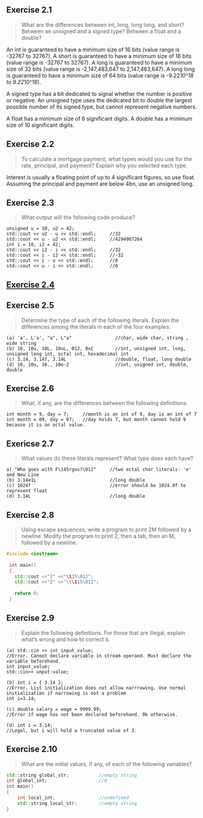 ## Exercise 2.1
> What are the differences between int, long, long long, and short? Between an unsigned and a signed type? Between a float and a double?

An int is guaranteed to have a minimum size of 16 bits (value range is -32767 to 32767).
A short is guaranteed to have a minimum size of 16 bits (value range is -32767 to 32767). 
A long is guaranteed to have a minimum size of 32 bits (value range is -2,147,483,647 to 2,147,483,647).
A long long is guaranteed to have a minimum size of 64 bits (value range is -9.22*10^18 to 9.22*10^18).

A signed type has a bit dedicated to signal whether the number is positive or negative.
An unsigned type uses the dedicated bit to double the largest possible number of its signed type, but cannot represent negative numbers.

A float has a minimum size of 6 significant digits.
A double has a minimum size of 10 significant digits.

## Exercise 2.2
> To calculate a mortgage payment, what types would you use for the rate, principal, and payment? Explain why you selected each type.

Interest is usually a floating point of up to 4 significant figures, so use float.
Assuming the principal and payment are below 4bn, use an unsigned long.

## Exercise 2.3
> What output will the following code produce?
```
unsigned u = 10, u2 = 42;
std::cout << u2 - u << std::endl;     //32
std::cout << u - u2 << std::endl;     //4294967264
int i = 10, i2 = 42;
std::cout << i2 - i << std::endl;     //32
std::cout << i - i2 << std::endl;     //-32
std::cout << i - u << std::endl;      //0
std::cout << u - i << std::endl;      //0
```

## [Exercise 2.4](https://github.com/ss-haze/cpp_primer/blob/main/ch02/2-04.cpp)

## Exercise 2.5
> Determine the type of each of the following literals. Explain the differences among the literals in each of the four examples:
```
(a) 'a', L'a', "a", L"a"                //char, wide char, string , wide string 
(b) 10, 10u, 10L, 10uL, 012, 0xC        //int, unsigned int, long, unsigned long int, octal int, hexadecimal int
(c) 3.14, 3.14f, 3.14L                  //double, float, long double
(d) 10, 10u, 10., 10e-2                 //int, usigned int, double, double
```

## Exercise 2.6
> What, if any, are the differences between the following definitions:
```
int month = 9, day = 7;     //month is an int of 9, day is an int of 7
int month = 09, day = 07;   //day holds 7, but month cannot hold 9 because it is an octal value.
```

## Exericse 2.7
>What values do these literals represent? What type does each have?
```
a) "Who goes with F\145rgus?\012"     //two octal char literals: 'e' and New Line
(b) 3.14e1L                           //long double
(c) 1024f                             //error should be 1024.0f to represent float
(d) 3.14L                             //long double
```

## Exercise 2.8
> Using escape sequences, write a program to print 2M followed by a newline. Modify the program to print 2, then a tab, then an M, followed by a newline.
```c++
#include <iostream>
 
 int main()
 {
   std::cout <<"2" <<"\115\012";
   std::cout <<"2" <<"\t\115\012";
   
   return 0;
 }
 ```
## Exercise 2.9
> Explain the following definitions. For those that are illegal, explain what’s wrong and how to correct it.
```
(a) std::cin >> int input_value;
//Error. Cannot declare variable in stream operand. Must declare the variable beforehand.
int input_value;
std::cin>> unput:value;

(b) int i = { 3.14 };
//Error. List initialization does not allow narrrowing. Use normal initialization if narrowing is not a problem
int i=3.14;

(c) double salary = wage = 9999.99;
//Error if wage has not been declared beforehand. Ok otherwise.

(d) int i = 3.14;
//Legal, but i will hold a truncated value of 3.
```

## Exercise 2.10
> What are the initial values, if any, of each of the following variables?
```c++
std::string global_str;           //empty string
int global_int;                   //0
int main()
{
    int local_int;                //undefined
    std::string local_str;        //empty string
}
```





